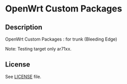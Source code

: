 # OpenWrt Custom Packages

## Description

OpenWrt Custom Packages : for trunk (Bleeding Edge)

Note: Testing target only ar71xx.

## License

See [LICENSE](LICENSE) file.
